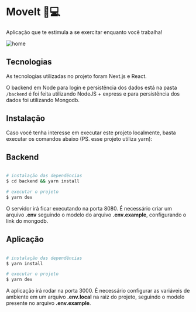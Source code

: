 # MoveIt 🦾💻

Aplicação que te estimula a se exercitar enquanto você trabalha!

![home](https://github.com/jessescn/nlw-moveit/blob/main/prints/login.PNG)

## Tecnologias

As tecnologias utilizadas no projeto foram Next.js e React.

O backend em Node para login e persistência dos dados está na pasta `/backend` é foi feita utilizando NodeJS + express e para persistência dos dados foi utilizando Mongodb.

## Instalação

Caso você tenha interesse em executar este projeto localmente, basta executar os comandos abaixo (PS. esse projeto utiliza yarn):

## Backend

```bash

# instalação das dependências
$ cd backend && yarn install

# executar o projeto
$ yarn dev

```

O servidor irá ficar executando na porta 8080. É necessário criar um arquivo **.env** seguindo o modelo do arquivo **.env.example**, configurando o link do mongodb.

## Aplicação

```bash

# instalação das dependências
$ yarn install

# executar o projeto
$ yarn dev

```

A aplicação irá rodar na porta 3000. É necessário configurar as variáveis de ambiente em um arquivo **.env.local** na raiz do projeto, seguindo o modelo presente no arquivo **.env.example**. 
